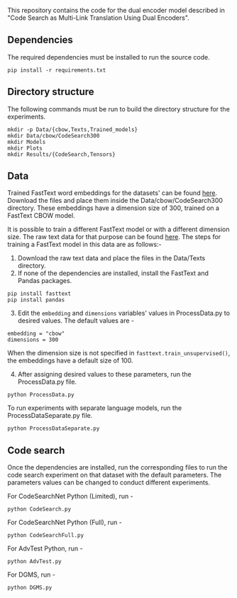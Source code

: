 This repository contains the code for the dual encoder model described in "Code Search as Multi-Link Translation Using Dual Encoders".


## Dependencies
The required dependencies must be installed to run the source code.
```
pip install -r requirements.txt
```

## Directory structure
The following commands must be run to build the directory structure for the experiments.
```
mkdir -p Data/{cbow,Texts,Trained_models}
mkdir Data/cbow/CodeSearch300
mkdir Models
mkdir Plots
mkdir Results/{CodeSearch,Tensors}
```

## Data
Trained FastText word embeddings for the datasets' can be found [here](https://drive.google.com/drive/folders/19IjAwyswD8PRmwZTuyU0yVe28zbWTKYg?usp=drive_link). Download the files and place them inside the Data/cbow/CodeSearch300 directory. These embeddings have a dimension size of 300, trained on a FastText CBOW model.

It is possible to train a different FastText model or with a different dimension size. The raw text data for that purpose can be found [here](https://drive.google.com/drive/folders/1ymBCRS25LSku5QqfUtmQXlZZC7YdmCXa?usp=sharing). The steps for training a FastText model in this data are as follows:-

1. Download the raw text data and place the files in the Data/Texts directory.
2. If none of the dependencies are installed, install the FastText and Pandas packages.
```
pip install fasttext
pip install pandas
```
3. Edit the ``embedding`` and ``dimensions`` variables' values in ProcessData.py to desired values. The default values are -
```
embedding = "cbow"
dimensions = 300
```
When the dimension size is not specified in ``fasttext.train_unsupervised()``, the embeddings have a default size of 100.

4. After assigning desired values to these parameters, run the ProcessData.py file.
```
python ProcessData.py
```
To run experiments with separate language models, run the ProcessDataSeparate.py file.
```
python ProcessDataSeparate.py
```

## Code search
Once the dependencies are installed, run the corresponding files to run the code search experiment on that dataset with the default parameters. The parameters values can be changed to conduct different experiments.

For CodeSearchNet Python (Limited), run -
```
python CodeSearch.py
```
For CodeSearchNet Python (Full), run -
```
python CodeSearchFull.py
```
For AdvTest Python, run -
```
python AdvTest.py
```
For DGMS, run -
```
python DGMS.py
```

